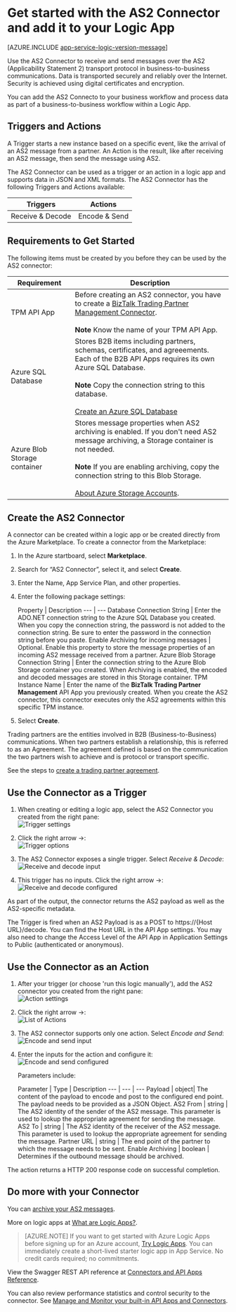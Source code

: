 <properties 
   pageTitle="Using the AS2 Connector in Logic Apps | Microsoft Azure App Service" 
   description="How to create and configure the AS2 connector or API app and use it in a logic app in Azure App Service" 
   services="app-service\logic" 
   documentationCenter=".net,nodejs,java" 
   authors="rajeshramabathiran" 
   manager="erikre" 
   editor=""/>

<tags
   ms.service="app-service-logic"
   ms.devlang="multiple"
   ms.topic="article"
   ms.tgt_pltfrm="na"
   ms.workload="integration" 
   ms.date="04/20/2016"
   ms.author="rajram"/>

# Get started with the AS2 Connector and add it to your Logic App

[AZURE.INCLUDE [app-service-logic-version-message](../../includes/app-service-logic-version-message.md)]

Use the AS2 Connector to receive and send messages over the AS2 (Applicability Statement 2) transport protocol in business-to-business communications. Data is transported securely and reliably over the Internet. Security is achieved using digital certificates and encryption.

You can add the AS2 Connecto to your business workflow and process data as part of a business-to-business workflow within a Logic App. 

## Triggers and Actions
A Trigger starts a new instance based on a specific event, like the arrival of an AS2 message from a partner. An Action is the result, like after receiving an AS2 message, then send the message using AS2.

The AS2 Connector can be used as a trigger or an action in a logic app and supports data in JSON and XML formats. The AS2 Connector has the following Triggers and Actions available: 

Triggers | Actions
--- | ---
Receive & Decode | Encode & Send

## Requirements to Get Started
The following items must be created by you before they can be used by the AS2 connector:

Requirement | Description
--- | ---
TPM API App | Before creating an AS2 connector, you have to create a [BizTalk Trading Partner Management Connector][1]. <br/><br/>**Note** Know the name of your TPM API App. 
Azure SQL Database | Stores B2B items including partners, schemas, certificates, and agreeements. Each of the B2B API Apps requires its own Azure SQL Database. <br/><br/>**Note** Copy the connection string to this database.<br/><br/>[Create an Azure SQL Database](../sql-database/sql-database-get-started.md)
Azure Blob Storage container | Stores message properties when AS2 archiving is enabled. If you don't need AS2 message archiving, a Storage container is not needed. <br/><br/>**Note** If you are enabling archiving, copy the connection string to this Blob Storage.<br/><br/>[About Azure Storage Accounts](../storage/storage-create-storage-account.md).

## Create the AS2 Connector

A connector can be created within a logic app or be created directly from the Azure Marketplace. To create a connector from the Marketplace:  

1. In the Azure startboard, select **Marketplace**.
2. Search for “AS2 Connector”, select it, and select **Create**.
3. Enter the Name, App Service Plan, and other properties.
4. Enter the following package settings:

	Property | Description
--- | --- 
Database Connection String | Enter the ADO.NET connection string to the Azure SQL Database you created. When you copy the connection string, the password is not added to the connection string. Be sure to enter the password in the connection string before you paste.
Enable Archiving for incoming messages | Optional. Enable this property to store the message properties of an incoming AS2 message received from a partner. 
Azure Blob Storage Connection String  | Enter the connection string to the Azure Blob Storage container you created. When Archiving is enabled, the encoded and decoded messages are stored in this Storage container.
TPM Instance Name | Enter the name of the **BizTalk Trading Partner Management** API App you previously created. When you create the AS2 connector, this connector executes only the AS2 agreements within this specific TPM instance.

5. Select **Create**. 

Trading partners are the entities involved in B2B (Business-to-Business) communications. When two partners establish a relationship, this is referred to as an Agreement. The agreement defined is based on the communication the two partners wish to achieve and is protocol or transport specific.

See the steps to [create a trading partner agreement][2].

## Use the Connector as a Trigger

1. When creating or editing a logic app, select the AS2 Connector you created from the right pane:  
	![Trigger settings][3]

2. Click the right arrow →:  
	![Trigger options][4]

3. The AS2 Connector exposes a single trigger. Select *Receive & Decode*:  
	![Receive and decode input][5]

4. This trigger has no inputs. Click the right arrow →:  
	![Receive and decode configured][6]

As part of the output, the connector returns the AS2 payload as well as the AS2-specific metadata.

The Trigger is fired when an AS2 Payload is as a POST to https://{Host URL}/decode.  You can find the Host URL in the API App settings.  You may also need to change the Access Level of the API App in Application Settings to Public (authenticated or anonymous).

## Use the Connector as an Action
1. After your trigger (or choose 'run this logic manually'), add the AS2 connector you created from the right pane:  
	![Action settings][7]

2. Click the right arrow →:  
	![List of Actions][8]

3. The AS2 connector supports only one action. Select *Encode and Send*:  
	![Encode and send input][9]

4. Enter the inputs for the action and configure it:  
	![Encode and send configured][10]

	Parameters include: 

	Parameter | Type | Description
--- | --- | ---
Payload | object| The content of the payload to encode and post to the configured end point. The payload needs to be provided as a JSON Object.
AS2 From | string | The AS2 identity of the sender of the AS2 message. This parameter is used to lookup the appropriate agreement for sending the message.
AS2 To | string | The AS2 identity of the receiver of the AS2 message. This parameter is used to lookup the appropriate agreement for sending the message.
Partner URL | string | The end point of the partner to which the message needs to be sent.
Enable Archiving | boolean | Determines if the outbound message should be archived.

The action returns a HTTP 200 response code on successful completion.

## Do more with your Connector
You can [archive your AS2 messages](app-service-logic-archive-as2-messages.md).

More on logic apps at [What are Logic Apps?](app-service-logic-what-are-logic-apps.md).

>[AZURE.NOTE] If you want to get started with Azure Logic Apps before signing up for an Azure account, [Try Logic Apps](https://tryappservice.azure.com/?appservice=logic). You can immediately create a short-lived starter logic app in App Service. No credit cards required; no commitments.

View the Swagger REST API reference at [Connectors and API Apps Reference](http://go.microsoft.com/fwlink/p/?LinkId=529766).

You can also review performance statistics and control security to the connector. See [Manage and Monitor your built-in API Apps and Connectors](app-service-logic-monitor-your-connectors.md).

<!--References -->
[1]: app-service-logic-connector-tpm.md
[2]: app-service-logic-create-a-trading-partner-agreement.md
[3]: ./media/app-service-logic-connector-as2/TriggerSettings.PNG
[4]: ./media/app-service-logic-connector-as2/TriggerOptions.PNG
[5]: ./media/app-service-logic-connector-as2/ReceiveAndDecodeInput.PNG
[6]: ./media/app-service-logic-connector-as2/ReceiveAndDecodeConfigured.PNG
[7]: ./media/app-service-logic-connector-as2/ActionSettings.PNG
[8]: ./media/app-service-logic-connector-as2/ListOfActions.PNG
[9]: ./media/app-service-logic-connector-as2/EncodeAndSendInput.PNG
[10]: ./media/app-service-logic-connector-as2/EncodeAndSendConfigured.PNG
